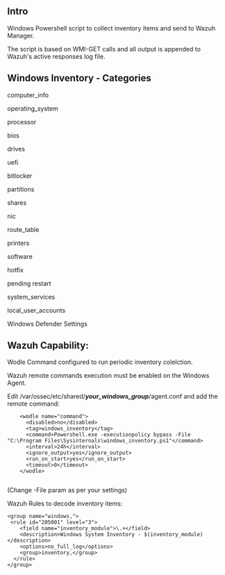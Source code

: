 ## Intro

Windows Powershell script to collect inventory items and send to Wazuh Manager.

The script is based on WMI-GET calls and all output is appended to Wazuh's active responses log file.


## Windows Inventory - Categories

computer_info

operating_system

processor

bios

drives

uefi

bitlocker

partitions

shares

nic

route_table

printers

software

hotfix

pending restart

system_services

local_user_accounts

Windows Defender Settings


## Wazuh Capability:

Wodle Command configured to run periodic inventory colelction.

Wazuh remote commands execution must be enabled on the Windows Agent.

Edit /var/ossec/etc/shared/**_your_windows_group_**/agent.conf and add the remote command:


```
    <wodle name="command">
      <disabled>no</disabled>
      <tag>windows_inventory</tag>
      <command>Powershell.exe -executionpolicy bypass -File "C:\Program Files\Sysinternals\windows_inventory.ps1"</command>
      <interval>24h</interval>
      <ignore_output>yes</ignore_output>
      <run_on_start>yes</run_on_start>
      <timeout>0</timeout>
    </wodle>
    
```

(Change -File param as per your settings)

Wazuh Rules to decode inventory items:


```
<group name="windows,">
 <rule id="205001" level="3">
    <field name="inventory_module">\.+</field>
    <description>Windows System Inventory - $(inventory_module)</description>
    <options>no_full_log</options>
    <group>inventory,</group>
  </rule>
</group>

```

